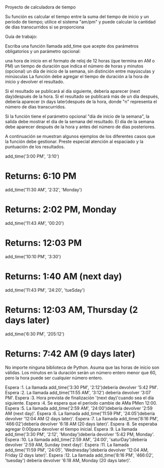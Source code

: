 Proyecto de calculadora de tiempo

Su función es calcular el tiempo entre la suma del tiempo de inicio y un período de tiempo; utilice el sistema "am/pm" y puede calcular la cantidad de días transcurridos si se proporciona





Guía de trabajo:


Escriba una función llamada add_time que acepte dos parámetros obligatorios y un parámetro opcional:

una hora de inicio en el formato de reloj de 12 horas (que termina en AM o PM)
un tiempo de duración que indica el número de horas y minutos
(opcional) un día de inicio de la semana, sin distinción entre mayúsculas y minúsculas
La función debe agregar el tiempo de duración a la hora de inicio y devolver el resultado.

Si el resultado se publicará al día siguiente, debería aparecer (next day)después de la hora. Si el resultado se publicará más de un día después, debería aparecer (n days later)después de la hora, donde "n" representa el número de días transcurridos.

Si la función tiene el parámetro opcional "día de inicio de la semana", la salida debe mostrar el día de la semana del resultado. El día de la semana debe aparecer después de la hora y antes del número de días posteriores.

A continuación se muestran algunos ejemplos de los diferentes casos que la función debe gestionar. Preste especial atención al espaciado y la puntuación de los resultados.

add_time('3:00 PM', '3:10')
# Returns: 6:10 PM

add_time('11:30 AM', '2:32', 'Monday')
# Returns: 2:02 PM, Monday

add_time('11:43 AM', '00:20')
# Returns: 12:03 PM

add_time('10:10 PM', '3:30')
# Returns: 1:40 AM (next day)

add_time('11:43 PM', '24:20', 'tueSday')
# Returns: 12:03 AM, Thursday (2 days later)

add_time('6:30 PM', '205:12')
# Returns: 7:42 AM (9 days later)
No importe ninguna biblioteca de Python. Asuma que las horas de inicio son válidas. Los minutos en la duración serán un número entero menor que 60, pero la hora puede ser cualquier número entero.


Espera :1. La llamada add_time('3:30 PM', '2:12')debería devolver '5:42 PM'.
Espera :2. La llamada add_time('11:55 AM', '3:12') debería devolver '3:07 PM'.
Espera :3. Hora prevista de finalización '(next day)'cuando sea el día siguiente.
Espera :4. Se espera que el período cambie de AMa PMen 12:00.
Espera :5. La llamada add_time('2:59 AM', '24:00')debería devolver '2:59 AM (next day)'.
Espera :6. La llamada add_time('11:59 PM', '24:05')debería devolver '12:04 AM (2 days later)'.
Espera :7. La llamada add_time('8:16 PM', '466:02')debería devolver '6:18 AM (20 days later)'.
Espera :8. Se esperaba agregar 0:00para devolver el tiempo inicial.
Espera :9. La llamada add_time('3:30 PM', '2:12', 'Monday')debería devolver '5:42 PM, Monday'.
Espera :10. La llamada add_time('2:59 AM', '24:00', 'saturDay')debería devolver '2:59 AM, Sunday (next day)'.
Espera :11. La llamada add_time('11:59 PM', '24:05', 'Wednesday')debería devolver '12:04 AM, Friday (2 days later)'.
Espera :12. La llamada add_time('8:16 PM', '466:02', 'tuesday') debería devolver '6:18 AM, Monday (20 days later)'.
